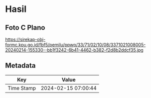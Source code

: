 # Hasil

## Foto C Plano

https://sirekap-obj-formc.kpu.go.id/fbf5/pemilu/ppwp/33/71/02/10/08/3371021008005-20240214-155330--bb1f3242-6b41-4462-b382-f2d8b2ddcf35.jpg


## Metadata

| Key        | Value               |
| ---------- | ------------------- |
| Time Stamp | 2024-02-15 07:00:44 |



